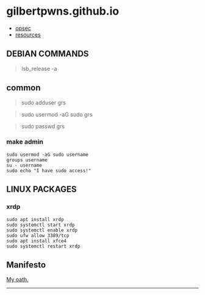 # gilbertpwns.github.io

* [opsec](./opsec.md)
* [resources](./resouces.md)

## DEBIAN COMMANDS

> lsb_release -a

## common

> sudo adduser grs

> sudo usermod -aG sudo grs

> sudo passwd grs

### make admin

```
sudo usermod -aG sudo username
groups username
su - username
sudo echo "I have sudo access!"
```

## LINUX PACKAGES

### xrdp

```
sudo apt install xrdp
sudo systemctl start xrdp
sudo systemctl enable xrdp
sudo ufw allow 3389/tcp
sudo apt install xfce4
sudo systemctl restart xrdp
```

## Manifesto

[My oath.](./manifesto/README.md)

---
